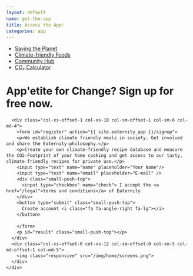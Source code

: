 ```yaml
---
layout: default
name: get-the-app
title: Access the App!
categories: app
---
```


<div class="wrapper">

  <div class="container hidden-xs">
    <div class="row">
      <div class="col-xs-12 text-center">
        <ul class="subNavigation">
          <a href="/foodprint/"><li>Saving the Planet</li></a>
  				<a href="/meals"><li>Climate-friendly Foods</li></a>
  				<!-- <a href="/meals/restaurants"><li>Eaternity-Restaurants</li></a> -->
  				<a href="/meals/hub"><li>Community Hub</li></a>
  				<a href="/app/get-the-app"><li class="current">CO₂ Calculator</li></a>
        </ul>
      </div>
    </div>
  </div>

  <div class="container">
    <div class="row push-top small-push-bottom">
      <div class="col-xs-offset-1 col-xs-11 col-sm-offset-1 col-sm-8 col-md-offset-1 col-md-5">
          <h1>App'etite for Change? Sign up for free now.</h1>
      </div>
    </div>
    <div class="row small-push-top small-push-bottom">

      <div class="col-xs-offset-1 col-xs-10 col-sm-offset-1 col-sm-6 col-md-4">
    	<form id="register" action="{{ site.eaternity_app }}/signup">
        <p>We establish climate friendly meals in society. Get involved and share the Eaternity-philosophy.</p>
        <p>Create your own climate-friendly recipe database and measure the CO2-Footprint of your home cooking and get access to our tasty, climate-friendly recipes for private use.</p>
        <input type="text" name="name" placeholder="Your Name"/>
        <input type="text" name="email" placeholder="E-mail" />
        <div class="small-push-top">
          <input type="checkbox" name="check"> I accept the <a href="/legal">terms and conditions</a> of Eaternity
        </div>
        <button type="submit" class="small-push-top">
          Create account <i class="fa fa-angle-right fa-lg"></i>
        </button>

    	</form>
    	<p id="result" class="small-push-top"></p>
      </div>
      <div class="col-xs-offset-0 col-xs-12 col-sm-offset-0 col-sm-5 col-md-offset-1 col-md-5">
        <img class="responsive" src="/img/home/screens.png">
      </div>
    </div>

  </div>
</div>

<div id="footer" class="sticky"></div>

<script src="https://ajax.googleapis.com/ajax/libs/jquery/1.11.3/jquery.min.js"></script>

<script src="/js/jquery.magnific-popup.min.js"></script>

<script src="/js/bootstrap.min.js"></script>

<script src="/js/icheck.min.js"></script>

<script src="/js/script.js"></script>
